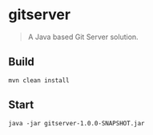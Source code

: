 # gitserver

> A Java based Git Server solution.

## Build

```
mvn clean install
```

## Start

```
java -jar gitserver-1.0.0-SNAPSHOT.jar
```